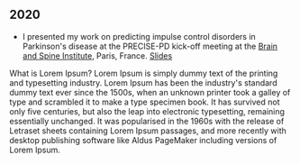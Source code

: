 ## 2020

* I presented my work on predicting impulse control disorders in Parkinson's
disease at the PRECISE-PD kick-off meeting at the
[Brain and Spine Institute](https://icm-institute.org/en/), Paris, France.
[Slides](media/talks/PRECISE-PD.pdf)

What is Lorem Ipsum?
Lorem Ipsum is simply dummy text of the printing and typesetting industry. Lorem Ipsum has been the industry's standard dummy text ever since the 1500s, when an unknown printer took a galley of type and scrambled it to make a type specimen book. It has survived not only five centuries, but also the leap into electronic typesetting, remaining essentially unchanged. It was popularised in the 1960s with the release of Letraset sheets containing Lorem Ipsum passages, and more recently with desktop publishing software like Aldus PageMaker including versions of Lorem Ipsum.
